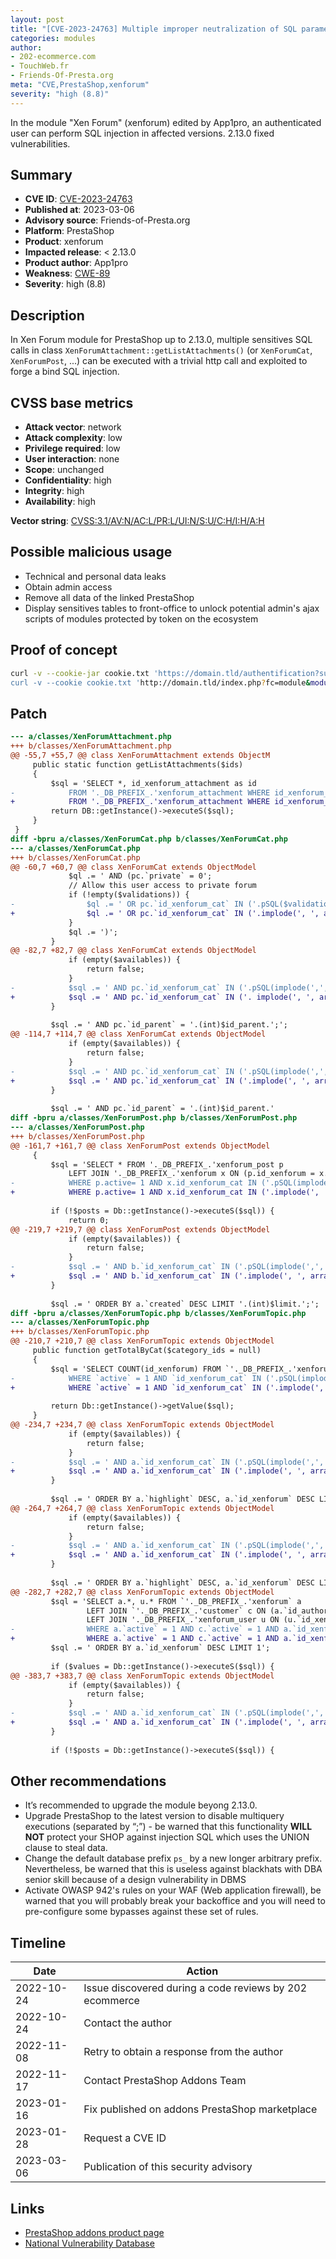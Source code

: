 ```yaml
---
layout: post
title: "[CVE-2023-24763] Multiple improper neutralization of SQL parameters in XenForum module for PrestaShop"
categories: modules
author:
- 202-ecommerce.com
- TouchWeb.fr
- Friends-Of-Presta.org
meta: "CVE,PrestaShop,xenforum"
severity: "high (8.8)"
---
```


In the module "Xen Forum" (xenforum) edited by App1pro, an authenticated user can perform SQL injection in affected versions. 2.13.0 fixed vulnerabilities.

## Summary

* **CVE ID**: [CVE-2023-24763](https://cve.mitre.org/cgi-bin/cvename.cgi?name=CVE-2023-24763)
* **Published at**: 2023-03-06
* **Advisory source**: Friends-of-Presta.org
* **Platform**: PrestaShop
* **Product**: xenforum
* **Impacted release**: < 2.13.0
* **Product author**: App1pro
* **Weakness**: [CWE-89](https://cwe.mitre.org/data/definitions/89.html)
* **Severity**: high (8.8)

## Description

In Xen Forum module for PrestaShop up to 2.13.0, multiple sensitives SQL calls in class `XenForumAttachment::getListAttachments()` (or `XenForumCat`, `XenForumPost`, ...) can be executed with a trivial http call and exploited to forge a bind SQL injection.

## CVSS base metrics

* **Attack vector**: network
* **Attack complexity**: low
* **Privilege required**: low
* **User interaction**: none
* **Scope**: unchanged
* **Confidentiality**: high
* **Integrity**: high
* **Availability**: high

**Vector string**: [CVSS:3.1/AV:N/AC:L/PR:L/UI:N/S:U/C:H/I:H/A:H](https://nvd.nist.gov/vuln-metrics/cvss/v3-calculator?vector=AV:N/AC:L/PR:L/UI:N/S:U/C:H/I:H/A:H)

## Possible malicious usage

* Technical and personal data leaks
* Obtain admin access
* Remove all data of the linked PrestaShop
* Display sensitives tables to front-office to unlock potential admin's ajax scripts of modules protected by token on the ecosystem

## Proof of concept

```bash
curl -v --cookie-jar cookie.txt 'https://domain.tld/authentification?submitLogin=1&emailXXXX&password=YYY && \
curl -v --cookie cookie.txt 'http://domain.tld/index.php?fc=module&module=xenforum&id=194&controller=editpost&edit_post=1&attachments[]=3%29%3BSELECT%20SLEEP%2825%29%23'
```

## Patch

```diff
--- a/classes/XenForumAttachment.php
+++ b/classes/XenForumAttachment.php
@@ -55,7 +55,7 @@ class XenForumAttachment extends ObjectM
     public static function getListAttachments($ids)
     {
         $sql = 'SELECT *, id_xenforum_attachment as id
-            FROM '._DB_PREFIX_.'xenforum_attachment WHERE id_xenforum_attachment IN ('.implode(',', $ids).');';
+            FROM '._DB_PREFIX_.'xenforum_attachment WHERE id_xenforum_attachment IN ('.implode(', ', array_map('intval', $ids)).');';
         return DB::getInstance()->executeS($sql);
     }
 }
diff -bpru a/classes/XenForumCat.php b/classes/XenForumCat.php
--- a/classes/XenForumCat.php
+++ b/classes/XenForumCat.php
@@ -60,7 +60,7 @@ class XenForumCat extends ObjectModel
             $ql .= ' AND (pc.`private` = 0';
             // Allow this user access to private forum
             if (!empty($validations)) {
-                $ql .= ' OR pc.`id_xenforum_cat` IN ('.pSQL($validations).')';
+                $ql .= ' OR pc.`id_xenforum_cat` IN ('.implode(', ', array_map('intval', $validations)).')';
             }
             $ql .= ')';
         }
@@ -82,7 +82,7 @@ class XenForumCat extends ObjectModel
             if (empty($availables)) {
                 return false;
             }
-            $sql .= ' AND pc.`id_xenforum_cat` IN ('.pSQL(implode(',', $availables)).')';
+            $sql .= ' AND pc.`id_xenforum_cat` IN ('. implode(', ', array_map('intval', $availables)) . ')';
         }
 
         $sql .= ' AND pc.`id_parent` = '.(int)$id_parent.';';
@@ -114,7 +114,7 @@ class XenForumCat extends ObjectModel
             if (empty($availables)) {
                 return false;
             }
-            $sql .= ' AND pc.`id_xenforum_cat` IN ('.pSQL(implode(',', $availables)).')';
+            $sql .= ' AND pc.`id_xenforum_cat` IN ('.implode(', ', array_map('intval', $availables)).')';
         }
 
         $sql .= ' AND pc.`id_parent` = '.(int)$id_parent.'
diff -bpru a/classes/XenForumPost.php b/classes/XenForumPost.php
--- a/classes/XenForumPost.php
+++ b/classes/XenForumPost.php
@@ -161,7 +161,7 @@ class XenForumPost extends ObjectModel
     {
         $sql = 'SELECT * FROM '._DB_PREFIX_.'xenforum_post p
             LEFT JOIN '._DB_PREFIX_.'xenforum x ON (p.id_xenforum = x.id_xenforum)
-            WHERE p.active= 1 AND x.id_xenforum_cat IN ('.pSQL(implode(',', $category_ids)).')';
+            WHERE p.active= 1 AND x.id_xenforum_cat IN ('.implode(', ', array_map('intval', $category_ids)).')';
 
         if (!$posts = Db::getInstance()->executeS($sql)) {
             return 0;
@@ -219,7 +219,7 @@ class XenForumPost extends ObjectModel
             if (empty($availables)) {
                 return false;
             }
-            $sql .= ' AND b.`id_xenforum_cat` IN ('.pSQL(implode(',', $availables)).')';
+            $sql .= ' AND b.`id_xenforum_cat` IN ('.implode(', ', array_map('intval', $availables)).')';
         }
 
         $sql .= ' ORDER BY a.`created` DESC LIMIT '.(int)$limit.';';
diff -bpru a/classes/XenForumTopic.php b/classes/XenForumTopic.php
--- a/classes/XenForumTopic.php
+++ b/classes/XenForumTopic.php
@@ -210,7 +210,7 @@ class XenForumTopic extends ObjectModel
     public function getTotalByCat($category_ids = null)
     {
         $sql = 'SELECT COUNT(id_xenforum) FROM `'._DB_PREFIX_.'xenforum`
-            WHERE `active` = 1 AND `id_xenforum_cat` IN ('.pSQL(implode(',', $category_ids)).')';
+            WHERE `active` = 1 AND `id_xenforum_cat` IN ('.implode(', ', array_map('intval', $category_ids)).')';
 
         return Db::getInstance()->getValue($sql);
     }
@@ -234,7 +234,7 @@ class XenForumTopic extends ObjectModel
             if (empty($availables)) {
                 return false;
             }
-            $sql .= ' AND a.`id_xenforum_cat` IN ('.pSQL(implode(',', $availables)).')';
+            $sql .= ' AND a.`id_xenforum_cat` IN ('.implode(', ', array_map('intval', $availables)).')';
         }
 
         $sql .= ' ORDER BY a.`highlight` DESC, a.`id_xenforum` DESC LIMIT '.(int)$limit_start.', '.(int)$limit;
@@ -264,7 +264,7 @@ class XenForumTopic extends ObjectModel
             if (empty($availables)) {
                 return false;
             }
-            $sql .= ' AND a.`id_xenforum_cat` IN ('.pSQL(implode(',', $availables)).')';
+            $sql .= ' AND a.`id_xenforum_cat` IN ('.implode(', ', array_map('intval', $availables)).')';
         }
 
         $sql .= ' ORDER BY a.`highlight` DESC, a.`id_xenforum` DESC LIMIT '.(int)$limit_start.', '.(int)$limit;
@@ -282,7 +282,7 @@ class XenForumTopic extends ObjectModel
         $sql = 'SELECT a.*, u.* FROM `'._DB_PREFIX_.'xenforum` a
                 LEFT JOIN `'._DB_PREFIX_.'customer` c ON (a.`id_author` = c.`id_customer`)
                 LEFT JOIN '._DB_PREFIX_.'xenforum_user u ON (u.`id_xenforum_user` = c.`id_customer`)
-                WHERE a.`active` = 1 AND c.`active` = 1 AND a.`id_xenforum_cat` IN ('.pSQL(implode(',', $category_ids)).')';
+                WHERE a.`active` = 1 AND c.`active` = 1 AND a.`id_xenforum_cat` IN ('.implode(', ', array_map('intval', $category_ids)).')';
         $sql .= ' ORDER BY a.`id_xenforum` DESC LIMIT 1';
 
         if ($values = Db::getInstance()->executeS($sql)) {
@@ -383,7 +383,7 @@ class XenForumTopic extends ObjectModel
             if (empty($availables)) {
                 return false;
             }
-            $sql .= ' AND a.`id_xenforum_cat` IN ('.pSQL(implode(',', $availables)).')';
+            $sql .= ' AND a.`id_xenforum_cat` IN ('.implode(', ', array_map('intval', $availables)).')';
         }
 
         if (!$posts = Db::getInstance()->executeS($sql)) {
```

## Other recommendations

* It’s recommended to upgrade the module beyong 2.13.0.
* Upgrade PrestaShop to the latest version to disable multiquery executions (separated by “;”) - be warned that this functionality **WILL NOT** protect your SHOP against injection SQL which uses the UNION clause to steal data.
* Change the default database prefix `ps_` by a new longer arbitrary prefix. Nevertheless, be warned that this is useless against blackhats with DBA senior skill because of a design vulnerability in DBMS
* Activate OWASP 942's rules on your WAF (Web application firewall), be warned that you will probably break your backoffice and you will need to pre-configure some bypasses against these set of rules.

## Timeline

| Date | Action |
|--|--|
| 2022-10-24 | Issue discovered during a code reviews by 202 ecommerce |
| 2022-10-24 | Contact the author |
| 2022-11-08 | Retry to obtain a response from the author |
| 2022-11-17 | Contact PrestaShop Addons Team |
| 2023-01-16 | Fix published on addons PrestaShop marketplace |
| 2023-01-28 | Request a CVE ID |
| 2023-03-06 | Publication of this security advisory |

## Links

* [PrestaShop addons product page](https://addons.prestashop.com/en/blog-forum-new/19299-xen-forum.html)
* [National Vulnerability Database](https://nvd.nist.gov/vuln/detail/CVE-2023-24763)
